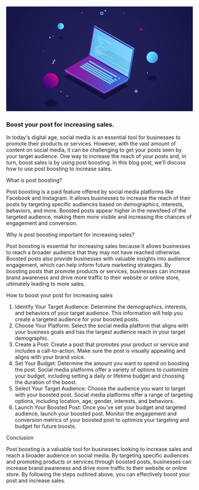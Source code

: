 ![Boost your post for increasing sales](/images/blog-image-4.jpg)

### Boost your post for increasing sales.

In today's digital age, social media is an essential tool for businesses to promote their products or services. However, with the vast amount of content on social media, it can be challenging to get your posts seen by your target audience. One way to increase the reach of your posts and, in turn, boost sales is by using post boosting. In this blog post, we'll discuss how to use post boosting to increase sales.

What is post boosting?

Post boosting is a paid feature offered by social media platforms like Facebook and Instagram. It allows businesses to increase the reach of their posts by targeting specific audiences based on demographics, interests, behaviors, and more. Boosted posts appear higher in the newsfeed of the targeted audience, making them more visible and increasing the chances of engagement and conversion.

Why is post boosting important for increasing sales?

Post boosting is essential for increasing sales because it allows businesses to reach a broader audience that they may not have reached otherwise. Boosted posts also provide businesses with valuable insights into audience engagement, which can help inform future marketing strategies. By boosting posts that promote products or services, businesses can increase brand awareness and drive more traffic to their website or online store, ultimately leading to more sales.

How to boost your post for increasing sales

1.	Identify Your Target Audience: Determine the demographics, interests, and behaviors of your target audience. This information will help you create a targeted audience for your boosted posts.
2.	Choose Your Platform: Select the social media platform that aligns with your business goals and has the largest audience reach in your target demographic.
3.	Create a Post: Create a post that promotes your product or service and includes a call-to-action. Make sure the post is visually appealing and aligns with your brand voice.
4.	Set Your Budget: Determine the amount you want to spend on boosting the post. Social media platforms offer a variety of options to customize your budget, including setting a daily or lifetime budget and choosing the duration of the boost.
5.	Select Your Target Audience: Choose the audience you want to target with your boosted post. Social media platforms offer a range of targeting options, including location, age, gender, interests, and behaviors.
6.	Launch Your Boosted Post: Once you've set your budget and targeted audience, launch your boosted post. Monitor the engagement and conversion metrics of your boosted post to optimize your targeting and budget for future boosts.

Conclusion

Post boosting is a valuable tool for businesses looking to increase sales and reach a broader audience on social media. By targeting specific audiences and promoting products or services through boosted posts, businesses can increase brand awareness and drive more traffic to their website or online store. By following the steps outlined above, you can effectively boost your post and increase sales.
